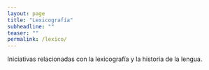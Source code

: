 ```yaml
---
layout: page
title: "Lexicografía"
subheadline: ""
teaser: ""
permalink: /lexico/
---
```


Iniciativas relacionadas con la lexicografía y la historia de la lengua.